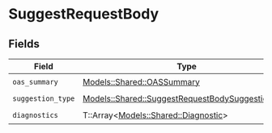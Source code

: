 # SuggestRequestBody


## Fields

| Field                                                                                                       | Type                                                                                                        | Required                                                                                                    | Description                                                                                                 |
| ----------------------------------------------------------------------------------------------------------- | ----------------------------------------------------------------------------------------------------------- | ----------------------------------------------------------------------------------------------------------- | ----------------------------------------------------------------------------------------------------------- |
| `oas_summary`                                                                                               | [Models::Shared::OASSummary](../../models/shared/oassummary.md)                                             | :heavy_check_mark:                                                                                          | N/A                                                                                                         |
| `suggestion_type`                                                                                           | [Models::Shared::SuggestRequestBodySuggestionType](../../models/shared/suggestrequestbodysuggestiontype.md) | :heavy_check_mark:                                                                                          | N/A                                                                                                         |
| `diagnostics`                                                                                               | T::Array<[Models::Shared::Diagnostic](../../models/shared/diagnostic.md)>                                   | :heavy_check_mark:                                                                                          | N/A                                                                                                         |